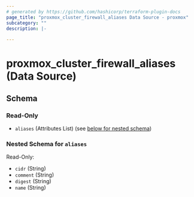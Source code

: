 ```yaml
---
# generated by https://github.com/hashicorp/terraform-plugin-docs
page_title: "proxmox_cluster_firewall_aliases Data Source - proxmox"
subcategory: ""
description: |-
  
---
```


# proxmox_cluster_firewall_aliases (Data Source)





<!-- schema generated by tfplugindocs -->
## Schema

### Read-Only

- `aliases` (Attributes List) (see [below for nested schema](#nestedatt--aliases))

<a id="nestedatt--aliases"></a>
### Nested Schema for `aliases`

Read-Only:

- `cidr` (String)
- `comment` (String)
- `digest` (String)
- `name` (String)


